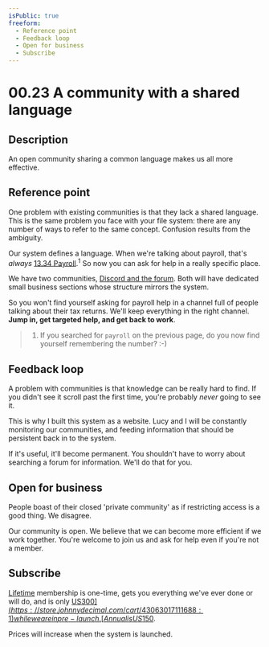 ```yaml
---
isPublic: true
freeform:
  - Reference point
  - Feedback loop
  - Open for business
  - Subscribe
---
```


# 00.23 A community with a shared language

## Description

An open community sharing a common language makes us all more effective.

## Reference point

One problem with existing communities is that they lack a shared language. This is the same problem you face with your file system: there are any number of ways to refer to the same concept. Confusion results from the ambiguity.

Our system defines a language. When we're talking about payroll, that's _always_ [13.34 Payroll](/13.34).<sup>1</sup> So now you can ask for help in a really specific place.

We have two communities, [Discord and the forum](/00.13). Both will have dedicated small business sections whose structure mirrors the system.

So you won't find yourself asking for payroll help in a channel full of people talking about their tax returns. We'll keep everything in the right channel. **Jump in, get targeted help, and get back to work**.

> 1. If you searched for `payroll` on the previous page, do you now find yourself remembering the number? :-)

## Feedback loop

A problem with communities is that knowledge can be really hard to find. If you didn't see it scroll past the first time, you're probably _never_ going to see it.

This is why I built this system as a website. Lucy and I will be constantly monitoring our communities, and feeding information that should be persistent back in to the system.

If it's useful, it'll become permanent. You shouldn't have to worry about searching a forum for information. We'll do that for you.

## Open for business

People boast of their closed 'private community' as if restricting access is a good thing. We disagree.

Our community is open. We believe that we can become more efficient if we work together. You're welcome to join us and ask for help even if you're not a member.

## Subscribe

[Lifetime](https://store.johnnydecimal.com/cart/43063017111688:1) membership is one-time, gets you everything we've ever done or will do, and is only [US$300](https://store.johnnydecimal.com/cart/43063017111688:1) while we are in pre-launch. [Annual is US$150](https://store.johnnydecimal.com/cart/43069054648456:1).

Prices will increase when the system is launched.
